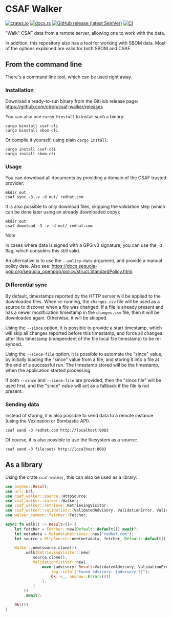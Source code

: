 # CSAF Walker

[![crates.io](https://img.shields.io/crates/v/csaf-walker.svg)](https://crates.io/crates/csaf-walker)
[![docs.rs](https://docs.rs/csaf-walker/badge.svg)](https://docs.rs/csaf-walker)
[![GitHub release (latest SemVer)](https://img.shields.io/github/v/tag/ctron/csaf-walker?sort=semver)](https://github.com/ctron/csaf-walker/releases)
[![CI](https://github.com/ctron/csaf-walker/workflows/CI/badge.svg)](https://github.com/ctron/csaf-walker/actions?query=workflow%3A%22CI%22)

"Walk" CSAF data from a remote server, allowing one to work with the data.

In addition, this repository also has a tool for working with SBOM data. Most of the options explained are valid for
both SBOM and CSAF.

## From the command line

There's a command line tool, which can be used right away.

### Installation

Download a ready-to-run binary from the GitHub release page: <https://github.com/ctron/csaf-walker/releases>

You can also use `cargo binstall` to install such a binary:

```shell
cargo binstall csaf-cli
cargo binstall sbom-cli
```

Or compile it yourself, using plain `cargo install`:

```shell
cargo install csaf-cli
cargo install sbom-cli
```

### Usage

You can download all documents by providing a domain of the CSAF trusted provider:

```shell
mkdir out
csaf sync -3 -v -d out/ redhat.com
```

It is also possible to only download files, skipping the validation step (which can be done later using an already
downloaded copy):

```shell
mkdir out
csaf download -3 -v -d out/ redhat.com
```

> [!NOTE]
> In cases where data is signed with a GPG v3 signature, you can use the `-3` flag, which considers this still valid.
>
> An alternative is to use the `--policy-date` argument, and provide a manual policy date. Also
> see: <https://docs.sequoia-pgp.org/sequoia_openpgp/policy/struct.StandardPolicy.html>.

### Differential sync

By default, timestamps reported by the HTTP server will be applied to the downloaded files. When re-running, the
`changes.csv` file will be used as a source to discover when a file was changed. If a file is already present and has
a newer modification timestamp in the `changes.csv` file, then it will be downloaded again. Otherwise, it will be
skipped.

Using the `--since` option, it is possible to provide a start timestamp, which will skip all changes reported before
this timestamp, and force all changes after this timestamp (independent of the file local file timestamp) to be
re-synced.

Using the `--since-file` option, it is possible to automate the "since" value, by initially loading the "since" value
from a file, and storing it into a file at the end of a successful run. The timestamp stored will be the timestamp,
when the application started processing.

If both `--since` and `--since-file` are provided, then the "since file" will be used first, and the "since" value will
act as a fallback if the file is not present.

### Sending data

Instead of storing, it is also possible to send data to a remote instance (using the Vexination or Bombastic API).

```shell
csaf send -3 redhat.com http://localhost:8083
```

Of course, it is also possible to use the filesystem as a source:

```shell
csaf send -3 file:out/ http://localhost:8083
```

## As a library

Using the crate `csaf-walker`, this can also be used as a library:

```rust
use anyhow::Result;
use url::Url;
use csaf_walker::source::HttpSource;
use csaf_walker::walker::Walker;
use csaf_walker::retrieve::RetrievingVisitor;
use csaf_walker::validation::{ValidatedAdvisory, ValidationError, ValidationVisitor};
use walker_common::fetcher::Fetcher;

async fn walk() -> Result<()> {
    let fetcher = Fetcher::new(Default::default()).await?;
    let metadata = MetadataRetriever::new("redhat.com");
    let source = HttpSource::new(metadata, fetcher, Default::default());

    Walker::new(source.clone())
        .walk(RetrievingVisitor::new(
            source.clone(),
            ValidationVisitor::new(
                move |advisory: Result<ValidatedAdvisory, ValidationError>| async move {
                    log::info!("Found advisory: {advisory:?}");
                    Ok::<_, anyhow::Error>(())
                },
            )
        ))
        .await?;

    Ok(())
}
```
